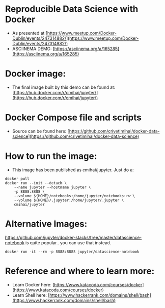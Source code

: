 # Reproducible Data Science with Docker
- As presented at [https://www.meetup.com/Docker-Dublin/events/247314882/](https://www.meetup.com/Docker-Dublin/events/247314882/)
- ASCIINEMA DEMO: [https://asciinema.org/a/165285](https://asciinema.org/a/165285)

# Docker image:
-  The final image built by this demo can be found at: [https://hub.docker.com/r/cmihai/jupyter/](https://hub.docker.com/r/cmihai/jupyter/)

# Docker Compose file and scripts
- Source can be found here: [https://github.com/crivetimihai/docker-data-science](https://github.com/crivetimihai/docker-data-science)

# How to run the image:

- This image has been published as cmihai/jupyter. Just do a:
```
docker pull
docker run --init --detach \
    --name jupyter --hostname jupyter \
    -p 8888:8888 \
    --volume ${HOME}/notebooks:/home/jupyter/notebooks:rw \
    --volume ${HOME}/.jupyter:/home/jupyter/.jupyter \
    cmihai/jupyter
```

# Alternative Images:
https://github.com/jupyter/docker-stacks/tree/master/datascience-notebook is quite popular.. you can use that instead.

```
docker run -it --rm -p 8888:8888 jupyter/datascience-notebook
```

# Reference and where to learn more:
- Learn Docker here: [https://www.katacoda.com/courses/docker](https://www.katacoda.com/courses/docker)
- Learn Shell here: [https://www.hackerrank.com/domains/shell/bash](https://www.hackerrank.com/domains/shell/bash)

